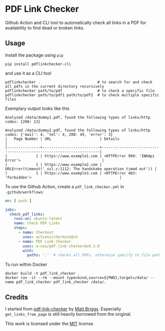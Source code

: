 # PDF Link Checker

Github Action and CLI tool to automatically check all links in a PDF for availability to find dead or broken links.

## Usage

Install the package using `pip`

```shell
pip install pdflinkchecker-cli
```

and use it as a CLI tool

```shell
pdflinkchecker .                          # to search for and check all pdfs in the current directory recursively
pdflinkchecker path/to/pdf                # to check a specific file
pdflinkchecker path/to/pdf1 path/to/pdf2  # to check multiple specific files
```

Exemplary output looks like this

```shell
Analyzed /data/dummy1.pdf, found the following types of links/http codes: {200: 13}

Analyzed /data/dummy2.pdf, found the following types of links/http codes: {'mail': 4, 'tel': 4, 200: 49, 'error': 3}
|   Page Number | URL                      | Details                                                             |
|---------------+--------------------------+---------------------------------------------------------------------|
|             1 | https://www.example1.com | <HTTPError 999: 'INKApi Error'>                                     |
|             1 | https://www.example2.com | URLError(timeout('_ssl.c:1112: The handshake operation timed out')) |
|             1 | https://www.example3.com | <HTTPError 403: 'Forbidden'>                                        |

```

To use the Github Action, create a `pdf_link_checker.yml` in `.github/workflows`:

```yaml
on: [ push ]

jobs:
  check_pdf_links:
    runs-on: ubuntu-latest
    name: Check PDF Links
    steps:
      - name: Checkout
        uses: actions/checkout@v3
      - name: PDF Link Checker
        uses: a-nau/pdf-link-checker@v0.2.0
        with:
          paths: '.'  # checks all PDFs, otherwise specify to file path(s)
```

To run within Docker

```shell
docker build -t pdf_link_checker .
docker run -it --rm --mount type=bind,source=${PWD},target=/data/ --name pdf_link_checker pdf_link_checker /data/.
```

## Credits

I started from [pdf-link-checker](https://github.com/mattbriggs/pdf-link-checker)
by [Matt Briggs](https://github.com/mattbriggs). Especially `get_links_from_page` is still heavily borrowed from the
original.

This work is licensed under the [MIT](LICENSE) license.
